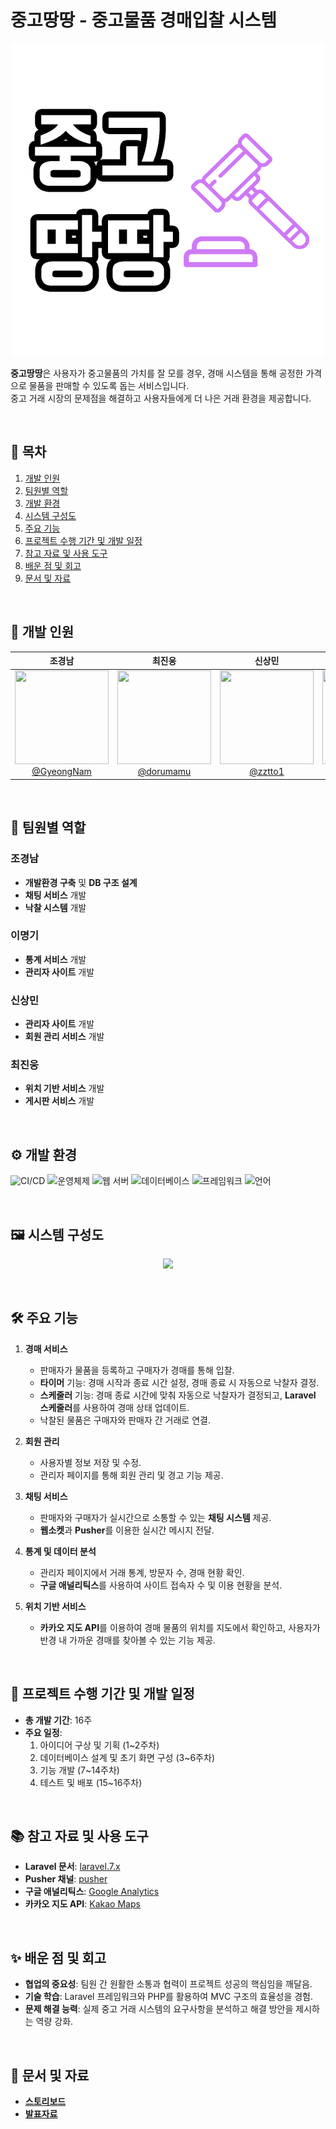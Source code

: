 # 중고땅땅 - 중고물품 경매입찰 시스템

<p align="center">
  <img src="/docs/ic_JTT.png"/>
</p>


**중고땅땅**은 사용자가 중고물품의 가치를 잘 모를 경우, 경매 시스템을 통해 공정한 가격으로 물품을 판매할 수 있도록 돕는 서비스입니다.  
중고 거래 시장의 문제점을 해결하고 사용자들에게 더 나은 거래 환경을 제공합니다.

<br>

## 📑 목차
1. [개발 인원](#-개발-인원)
2. [팀원별 역할](#-팀원별-역할)
3. [개발 환경](#-개발-환경)
4. [시스템 구성도](#-시스템-구성도)
5. [주요 기능](#-주요-기능)
6. [프로젝트 수행 기간 및 개발 일정](#-프로젝트-수행-기간-및-개발-일정)
7. [참고 자료 및 사용 도구](#-참고-자료-및-사용-도구)
8. [배운 점 및 회고](#-배운-점-및-회고)
9. [문서 및 자료](#-문서-및-자료)

<br>

## 👥 개발 인원

<div align="center">

| 조경남 | 최진웅 | 신상민 | 이명기 |
|:---:|:---:|:---:|:---:|
| <img src="https://avatars.githubusercontent.com/u/63902992?v=4" height="150" width="150"> <br> [@GyeongNam](https://github.com/GyeongNam) | <img src="https://avatars.githubusercontent.com/u/64189518?v=4" height="150" width="150"> <br>[@dorumamu](https://github.com/dorumamu) | <img src="https://avatars.githubusercontent.com/u/62735118?v=4" height="150" width="150"> <br>[@zztto1](https://github.com/zztto1) | <img src="https://avatars.githubusercontent.com/u/64415555?v=4" height="150" width="150"> <br>[@toropong](https://github.com/toropong) |

</div>

<br>

## 🔧 팀원별 역할

### 조경남
- **개발환경 구축** 및 **DB 구조 설계** 
- **채팅 서비스** 개발
- **낙찰 시스템** 개발

### 이명기
- **통계 서비스** 개발
- **관리자 사이트** 개발

### 신상민
- **관리자 사이트** 개발 
- **회원 관리 서비스** 개발

### 최진웅
- **위치 기반 서비스** 개발
- **게시판 서비스** 개발

<br>

## ⚙️ 개발 환경

![CI/CD](https://img.shields.io/badge/CI%2FCD-Enabled-brightgreen)
![운영체제](https://img.shields.io/badge/OS-CentOS%206.10-blue)
![웹 서버](https://img.shields.io/badge/웹%20서버-Apache%202.2.15-orange)
![데이터베이스](https://img.shields.io/badge/DB-MySQL%205.1.73-blue)
![프레임워크](https://img.shields.io/badge/Framework-Laravel%207.10.3-lightgrey)
![언어](https://img.shields.io/badge/언어-PHP%2C%20HTML%2C%20CSS%2C%20JavaScript%2C%20jQuery-yellow)

<br>

## 🖼 시스템 구성도

<p align="center">
  <img src="https://user-images.githubusercontent.com/63902992/143731056-401abcd5-d72e-46ac-8a95-096aa6ccfee2.png"/>
</p>

<br>

## 🛠 주요 기능

1. **경매 서비스**
    - 판매자가 물품을 등록하고 구매자가 경매를 통해 입찰.
    - **타이머** 기능: 경매 시작과 종료 시간 설정, 경매 종료 시 자동으로 낙찰자 결정.
    - **스케줄러** 기능: 경매 종료 시간에 맞춰 자동으로 낙찰자가 결정되고, **Laravel 스케줄러**를 사용하여 경매 상태 업데이트.
    - 낙찰된 물품은 구매자와 판매자 간 거래로 연결.


2. **회원 관리**
    - 사용자별 정보 저장 및 수정.
    - 관리자 페이지를 통해 회원 관리 및 경고 기능 제공.


3. **채팅 서비스**
    - 판매자와 구매자가 실시간으로 소통할 수 있는 **채팅 시스템** 제공.
    - **웹소켓**과 **Pusher**를 이용한 실시간 메시지 전달.


4. **통계 및 데이터 분석**
    - 관리자 페이지에서 거래 통계, 방문자 수, 경매 현황 확인.
    - **구글 애널리틱스**를 사용하여 사이트 접속자 수 및 이용 현황을 분석.


5. **위치 기반 서비스**
    - **카카오 지도 API**를 이용하여 경매 물품의 위치를 지도에서 확인하고, 사용자가 반경 내 가까운 경매를 찾아볼 수 있는 기능 제공.

<br>    

## 📅 프로젝트 수행 기간 및 개발 일정
- **총 개발 기간**: 16주
- **주요 일정**:
    1. 아이디어 구상 및 기획 (1~2주차)
    2. 데이터베이스 설계 및 초기 화면 구성 (3~6주차)
    3. 기능 개발 (7~14주차)
    4. 테스트 및 배포 (15~16주차)

<br>

## 📚 참고 자료 및 사용 도구

- **Laravel 문서**: [laravel.7.x](https://laravel.kr/docs/7.x)
- **Pusher 채널**: [pusher](https://pusher.com/channels)
- **구글 애널리틱스**: [Google Analytics](https://analytics.google.com)
- **카카오 지도 API**: [Kakao Maps](https://developers.kakao.com/docs/latest/ko/map)

<br>

## ✨ 배운 점 및 회고

- **협업의 중요성**: 팀원 간 원활한 소통과 협력이 프로젝트 성공의 핵심임을 깨달음.
- **기술 학습**: Laravel 프레임워크와 PHP를 활용하여 MVC 구조의 효율성을 경험.
- **문제 해결 능력**: 실제 중고 거래 시스템의 요구사항을 분석하고 해결 방안을 제시하는 역량 강화.

<br>

## 📂 문서 및 자료

- **[스토리보드](./docs/스토리보드.pptx)**
- **[발표자료](./docs/중고땅땅%20발표자료.pptx)**
